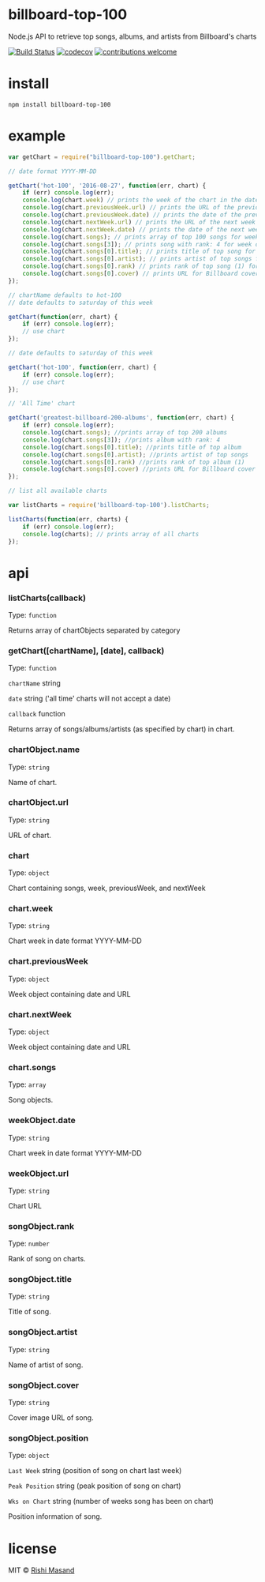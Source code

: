 ﻿# billboard-top-100

Node.js API to retrieve top songs, albums, and artists from Billboard's charts

[![Build Status](https://travis-ci.org/darthbatman/billboard-top-100.svg?branch=master)](https://travis-ci.org/darthbatman/billboard-top-100)
[![codecov](https://codecov.io/gh/darthbatman/billboard-top-100/branch/master/graph/badge.svg)](https://codecov.io/gh/darthbatman/billboard-top-100)
[![contributions welcome](https://img.shields.io/badge/contributions-welcome-brightgreen.svg?style=flat)](https://github.com/darthbatman/billboard-top-100)


# install

```
npm install billboard-top-100
```

# example

```js
var getChart = require("billboard-top-100").getChart;

// date format YYYY-MM-DD

getChart('hot-100', '2016-08-27', function(err, chart) {
	if (err) console.log(err);
	console.log(chart.week) // prints the week of the chart in the date format YYYY-MM-DD
	console.log(chart.previousWeek.url) // prints the URL of the previous week's chart
	console.log(chart.previousWeek.date) // prints the date of the previous week's chart in the date format YYYY-MM-DD
	console.log(chart.nextWeek.url) // prints the URL of the next week's chart
	console.log(chart.nextWeek.date) // prints the date of the next week's chart in the date format YYYY-MM-DD
	console.log(chart.songs); // prints array of top 100 songs for week of August 27, 2016
	console.log(chart.songs[3]); // prints song with rank: 4 for week of August 27, 2016
	console.log(chart.songs[0].title); // prints title of top song for week of August 27, 2016
	console.log(chart.songs[0].artist); // prints artist of top songs for week of August 27, 2016
	console.log(chart.songs[0].rank) // prints rank of top song (1) for week of August 27, 2016
	console.log(chart.songs[0].cover) // prints URL for Billboard cover image of top song for week of August 27, 2016
});

// chartName defaults to hot-100
// date defaults to saturday of this week

getChart(function(err, chart) {
	if (err) console.log(err);
	// use chart
});

// date defaults to saturday of this week

getChart('hot-100', function(err, chart) {
	if (err) console.log(err);
	// use chart
});

// 'All Time' chart

getChart('greatest-billboard-200-albums', function(err, chart) {
	if (err) console.log(err);
	console.log(chart.songs); //prints array of top 200 albums
	console.log(chart.songs[3]); //prints album with rank: 4
	console.log(chart.songs[0].title); //prints title of top album
	console.log(chart.songs[0].artist); //prints artist of top songs
	console.log(chart.songs[0].rank) //prints rank of top album (1)
	console.log(chart.songs[0].cover) //prints URL for Billboard cover image of top album
});

// list all available charts

var listCharts = require('billboard-top-100').listCharts;

listCharts(function(err, charts) {
	if (err) console.log(err);
	console.log(charts); // prints array of all charts
});

```

# api

### listCharts(callback)

Type: `function`

Returns array of chartObjects separated by category

### getChart([chartName], [date], callback)

Type: `function`

```chartName``` string

```date``` string ('all time' charts will not accept a date)

```callback``` function

Returns array of songs/albums/artists (as specified by chart) in chart.

### chartObject.name

Type: `string`

Name of chart.

### chartObject.url

Type: `string`

URL of chart.

### chart

Type: `object`

Chart containing songs, week, previousWeek, and nextWeek

### chart.week

Type: `string`

Chart week in date format YYYY-MM-DD

### chart.previousWeek

Type: `object`

Week object containing date and URL

### chart.nextWeek

Type: `object`

Week object containing date and URL

### chart.songs

Type: `array`

Song objects.

### weekObject.date

Type: `string`

Chart week in date format YYYY-MM-DD

### weekObject.url

Type: `string`

Chart URL

### songObject.rank

Type: `number`

Rank of song on charts.

### songObject.title

Type: `string`

Title of song.

### songObject.artist

Type: `string`

Name of artist of song.

### songObject.cover

Type: `string`

Cover image URL of song.

### songObject.position

Type: `object`

```Last Week``` string (position of song on chart last week)

```Peak Position``` string (peak position of song on chart)

```Wks on Chart``` string (number of weeks song has been on chart)

Position information of song.


# license

MIT © [Rishi Masand](https://github.com/darthbatman)

